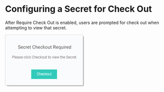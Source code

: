 [title]: # (Configuring a Secret for Check Out)
[tags]: # (Check Out)
[priority]: # (30)

# Configuring a Secret for Check Out

After Require Check Out is enabled, users are prompted for check out when attempting to view that secret.

![1557778362870](images/1557778362870.png)
